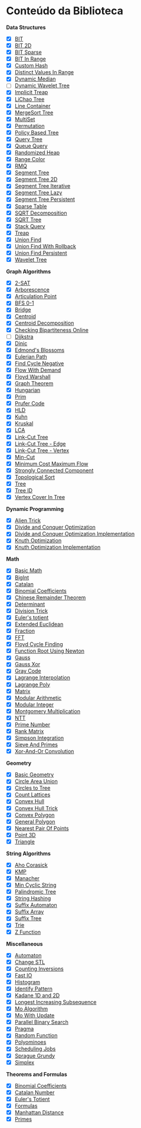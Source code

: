 # Conteúdo da Biblioteca

**Data Structures**
- [x] [BIT](code/data_structures/bit.h)
- [x] [BIT 2D](code/data_structures/bit2d.h)
- [x] [BIT Sparse](code/data_structures/bit2d_sparse.h)
- [x] [BIT In Range](code/data_structures/bit_range.h)
- [x] [Custom Hash](code/data_structures/custom_hash.h)
- [x] [Distinct Values In Range](code/data_structures/distinct_values_in_range.h)
- [x] [Dynamic Median](code/data_structures/dynamic_median.h)
- [ ] [Dynamic Wavelet Tree](code/data_structures/dynamic_wavelet_tree.h)
- [x] [Implicit Treap](code/data_structures/implicit_treap.h)
- [x] [LiChao Tree](code/data_structures/lichao_tree.h)
- [x] [Line Container](code/data_structures/line_container.h)
- [x] [MergeSort Tree](code/data_structures/merge_sort_tree.h)
- [x] [MultiSet](code/data_structures/multiset.h)
- [x] [Permutation](code/data_structures/permutation.h)
- [x] [Policy Based Tree](code/data_structures/policy_based_tree.h)
- [x] [Query Tree](code/data_structures/query_tree.h)
- [x] [Queue Query](code/data_structures/queue_query.h)
- [x] [Randomized Heap](code/data_structures/randomized_heap.h)
- [x] [Range Color](code/data_structures/range_color.h)
- [x] [RMQ](code/data_structures/rmq.h)
- [x] [Segment Tree](code/data_structures/segment_tree.h)
- [x] [Segment Tree 2D](code/data_structures/segment_tree_2d.h)
- [x] [Segment Tree Iterative](code/data_structures/segment_tree_iterative.h)
- [x] [Segment Tree Lazy](code/data_structures/segment_tree_lazy.h)
- [x] [Segment Tree Persistent](code/data_structures/segment_tree_persistent.h)
- [x] [Sparse Table](code/data_structures/sparse_table.h)
- [x] [SQRT Decomposition](code/data_structures/sqrt_decomposition.h)
- [x] [SQRT Tree](code/data_structures/sqrt_tree.h)
- [x] [Stack Query](code/data_structures/stack_query.h)
- [x] [Treap](code/data_structures/treap.h)
- [x] [Union Find](code/data_structures/union_find.h)
- [x] [Union Find With Rollback](code/data_structures/union_find_with_rollback.h)
- [x] [Union Find Persistent](code/data_structures/union_find_persistent.h)
- [x] [Wavelet Tree](code/data_structures/wavelet_tree.h)

**Graph Algorithms**
- [x] [2-SAT](code/graph/2_sat.h)
- [x] [Arborescence](code/graph/arborescence.h)
- [x] [Articulation Point](code/graph/articulation_point.h)
- [x] [BFS 0-1](code/graph/bfs01.h)
- [x] [Bridge](code/graph/bridge.h)
- [x] [Centroid](code/graph/centroid.h)
- [x] [Centroid Decomposition](code/graph/centroid_decomposition.h)
- [x] [Checking Bipartiteness Online](code/graph/checking_bipartiteness_online.h)
- [ ] [Dijkstra](code/graph/dijkstra.h)
- [x] [Dinic](code/graph/dinic.h)
- [x] [Edmond's Blossoms](code/graph/edmond_blossoms.h)
- [x] [Eulerian Path](code/graph/eulerian_path.h)
- [x] [Find Cycle Negative](code/graph/find_cycle_negative.h)
- [x] [Flow With Demand](code/graph/flow_with_demand.h)
- [x] [Floyd Warshall](code/graph/floyd_warshall.h)
- [x] [Graph Theorem](code/graph/graph_theorem.h)
- [x] [Hungarian](code/graph/hungarian.h)
- [x] [Prim](code/graph/prim.h)
- [x] [Prufer Code](code/graph/prufer_code.h)
- [x] [HLD](code/graph/hld.h)
- [x] [Kuhn](code/graph/kuhn.h)
- [x] [Kruskal](code/graph/kruskal.h)
- [x] [LCA](code/graph/lca.h)
- [x] [Link-Cut Tree](code/graph/lct.h)
- [x] [Link-Cut Tree - Edge](code/graph/lct_edge.h)
- [x] [Link-Cut Tree - Vertex](code/graph/lct_vertex.h)
- [x] [Min-Cut](code/graph/mincut.h)
- [x] [Minimum Cost Maximum Flow](code/graph/minimum_cost_maximum_flow.h)
- [x] [Strongly Connected Component](code/graph/strongly_connected_component.h)
- [x] [Topological Sort](code/graph/topological_sort.h)
- [x] [Tree](code/graph/tree.h)
- [x] [Tree ID](code/graph/tree_id.h)
- [x] [Vertex Cover In Tree](code/graph/vertex_cover_in_tree.h)

**Dynamic Programming**
- [x] [Alien Trick](code/dynamic_programming/alien_trick.h)
- [x] [Divide and Conquer Optimization](code/dynamic_programming/dc_optimization.tex)
- [x] [Divide and Conquer Optimization Implementation](code/dynamic_programming/dc_optimization.h)
- [x] [Knuth Optimization](code/dynamic_programming/knuth_optimization.tex)
- [x] [Knuth Optimization Implementation](code/dynamic_programming/knuth_optimization.h)

**Math**
- [x] [Basic Math](code/math/basic_math.h)
- [x] [BigInt](code/math/bigint.h)
- [x] [Catalan](code/math/catalan.h)
- [x] [Binomial Coefficients](code/math/binomial_coefficients.h)
- [x] [Chinese Remainder Theorem](code/math/chinese_remainder_theorem.h)
- [x] [Determinant](code/math/determinant.h)
- [x] [Division Trick](code/math/division_trick.h)
- [x] [Euler's totient](code/math/eulers_totient.h)
- [x] [Extended Euclidean](code/math/extended_euclidean.h)
- [x] [Fraction](code/math/fraction.h)
- [x] [FFT](code/math/fft.h)
- [x] [Floyd Cycle Finding](code/math/floyd_cycle_finding.h)
- [x] [Function Root Using Newton](code/math/function_root_using_newton.h)
- [x] [Gauss](code/math/gauss.h)
- [x] [Gauss Xor](code/math/gauss_xor.h)
- [x] [Gray Code](code/math/gray_code.h)
- [x] [Lagrange Interpolation](code/math/lagrange.h)
- [x] [Lagrange Poly](code/math/lagrange_poly.h)
- [x] [Matrix](code/math/matrix.h)
- [x] [Modular Arithmetic](code/math/modular.h)
- [x] [Modular Integer](code/math/modular_int.h)
- [x] [Montgomery Multiplication](code/math/montgomery.h)
- [x] [NTT](code/math/ntt.h)
- [x] [Prime Number](code/math/prime.h)
- [x] [Rank Matrix](code/math/rank_matrix.h)
- [x] [Simpson Integration](code/math/simpson_integration.h)
- [x] [Sieve And Primes](code/math/sieve_and_primes.h)
- [x] [Xor-And-Or Convolution](code/math/xor_and_or_convolution.h)

**Geometry**
- [x] [Basic Geometry](code/geometry/basic_geometry.h)
- [x] [Circle Area Union](code/geometry/circle_area_union.h)
- [x] [Circles to Tree](code/geometry/circles_to_tree.h)
- [x] [Count Lattices](code/geometry/count_lattices.h)
- [x] [Convex Hull](code/geometry/convex_hull.h)
- [x] [Convex Hull Trick](code/geometry/convex_hull_trick.h)
- [x] [Convex Polygon](code/geometry/convex_polygon.h)
- [x] [General Polygon](code/geometry/general_polygon.h)
- [x] [Nearest Pair Of Points](code/geometry/nearest_pair_of_points.h)
- [x] [Point 3D](code/geometry/point3d.h)
- [x] [Triangle](code/geometry/triangle.h)

**String Algorithms**
- [x] [Aho Corasick](code/strings/aho_corasick.h)
- [x] [KMP](code/strings/kmp.h)
- [x] [Manacher](code/strings/manacher.h)
- [x] [Min Cyclic String](code/strings/min_cyclic_string.h)
- [x] [Palindromic Tree](code/strings/eertree.h)
- [x] [String Hashing](code/strings/hashing.h)
- [x] [Suffix Automaton](code/strings/suffix_automaton.h)
- [x] [Suffix Array](code/strings/suffix_array.h)
- [x] [Suffix Tree](code/strings/suffix_tree.h)
- [x] [Trie](code/strings/trie.h)
- [x] [Z Function](code/strings/z_function.h)

**Miscellaneous**
- [x] [Automaton](code/miscellaneous/automaton.h)
- [x] [Change STL](code/miscellaneous/change_stl.h)
- [x] [Counting Inversions](code/miscellaneous/counting_inversions.h)
- [x] [Fast IO](code/miscellaneous/fastio.h)
- [x] [Histogram](code/miscellaneous/histogram.h)
- [x] [Identify Pattern](code/miscellaneous/identify_pattern.h)
- [x] [Kadane 1D and 2D](code/miscellaneous/kadane.h)
- [x] [Longest Increasing Subsequence](code/miscellaneous/lis.h)
- [x] [Mo Algorithm](code/miscellaneous/mo_algorithm.h)
- [x] [Mo With Update](code/miscellaneous/mo_with_update.h)
- [x] [Parallel Binary Search](code/miscellaneous/parallel_binary_search.h)
- [x] [Pragma](code/miscellaneous/pragma.h)
- [x] [Random Function](code/miscellaneous/random_function.h)
- [x] [Polyominoes](code/miscellaneous/polyominoes.h)
- [x] [Scheduling Jobs](code/miscellaneous/scheduling_jobs.h)
- [x] [Sprague Grundy](code/miscellaneous/sprague_grundy.h)
- [x] [Simplex](code/miscellaneous/simplex.h)

**Theorems and Formulas**
- [x] [Binomial Coefficients](code/theorems_and_formulas/binomial_coefficients.tex)
- [x] [Catalan Number](code/theorems_and_formulas/catalan_number.tex)
- [x] [Euler's Totient](code/theorems_and_formulas/eulers_totient.tex)
- [x] [Formulas](code/theorems_and_formulas/formulas.tex)
- [x] [Manhattan Distance](code/theorems_and_formulas/manhattan_distance.tex)
- [x] [Primes](code/theorems_and_formulas/primes.tex)
